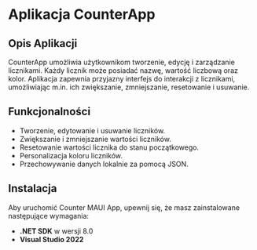 # Aplikacja CounterApp

## Opis Aplikacji
CounterApp umożliwia użytkownikom tworzenie, edycję i zarządzanie licznikami. Każdy licznik może posiadać nazwę, wartość liczbową oraz kolor. Aplikacja zapewnia przyjazny interfejs do interakcji z licznikami, umożliwiając m.in. ich zwiększanie, zmniejszanie, resetowanie i usuwanie.

## Funkcjonalności
- Tworzenie, edytowanie i usuwanie liczników.
- Zwiększanie i zmniejszanie wartości liczników.
- Resetowanie wartości licznika do stanu początkowego.
- Personalizacja koloru liczników.
- Przechowywanie danych lokalnie za pomocą JSON.

## Instalacja
Aby uruchomić Counter MAUI App, upewnij się, że masz zainstalowane następujące wymagania:

- **.NET SDK** w wersji 8.0
- **Visual Studio 2022**
